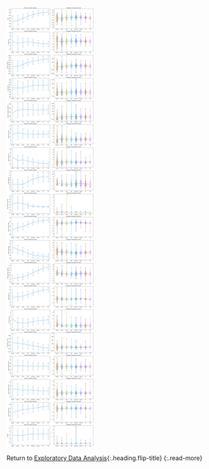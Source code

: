 ![01](/assets/img/eda/eda_01.png)

Return to [Exploratory Data Analysis](/320_FP/pages/exploratory_data_analysis/#making-the-first-plots){:.heading.flip-title}
{:.read-more}